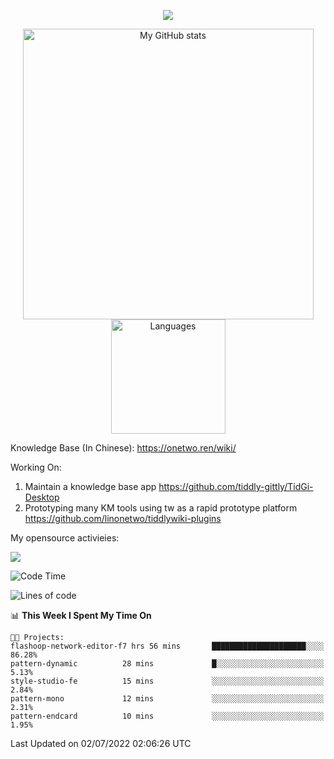 <a href="https://github.com/linonetwo">
    <p align="center">
        <img src="https://github-profile-trophy.vercel.app/?username=linonetwo&column=7&theme=onedark"/>
    </p>
</a>
<a align="center" href="https://github.com/linonetwo">
  <p align="center">
    <img src="https://github-readme-stats.vercel.app/api?username=linonetwo&show_icons=true&count_private=true" alt="My GitHub stats" width="465"/>
    <img src="https://github-readme-stats.vercel.app/api/top-langs/?username=linonetwo&layout=compact&langs_count=10" alt="Languages" height="183">
  </p>
</a>

Knowledge Base (In Chinese): https://onetwo.ren/wiki/

Working On: 

1. Maintain a knowledge base app https://github.com/tiddly-gittly/TidGi-Desktop
1. Prototyping many KM tools using tw as a rapid prototype platform https://github.com/linonetwo/tiddlywiki-plugins

My opensource activieies:

![](https://visitor-badge.glitch.me/badge?page_id=linonetwo.linonetwo)

<!--START_SECTION:waka-->
![Code Time](http://img.shields.io/badge/Code%20Time-0%20secs-blue)

![Lines of code](https://img.shields.io/badge/From%20Hello%20World%20I%27ve%20Written-2%20Million%20lines%20of%20code-blue)

📊 **This Week I Spent My Time On** 

```text
🐱‍💻 Projects: 
flashoop-network-editor-f7 hrs 56 mins       █████████████████████░░░░   86.28% 
pattern-dynamic          28 mins             █░░░░░░░░░░░░░░░░░░░░░░░░   5.13% 
style-studio-fe          15 mins             ░░░░░░░░░░░░░░░░░░░░░░░░░   2.84% 
pattern-mono             12 mins             ░░░░░░░░░░░░░░░░░░░░░░░░░   2.31% 
pattern-endcard          10 mins             ░░░░░░░░░░░░░░░░░░░░░░░░░   1.95%

```


 Last Updated on 02/07/2022 02:06:26 UTC
<!--END_SECTION:waka-->
